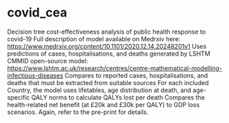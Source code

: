 # covid_cea
Decision tree cost-effectiveness analysis of public health response to covid-19
Full description of model available on Medrxiv here: https://www.medrxiv.org/content/10.1101/2020.12.14.20248201v1
Uses predictions of cases, hospitalisations, and deaths generated by LSHTM CMMID open-source model: https://www.lshtm.ac.uk/research/centres/centre-mathematical-modelling-infectious-diseases
Compares to reported cases, hospitalisations, and deaths that must be extracted from suitable sources
For each included Country, the model uses lifetables, age distribution at death, and age-specific QALY norms to calculate QALYs lost per death
Compares the health-related net benefit (at £20k and £30k per QALY) to GDP loss scenarios. Again, refer to the pre-print for details. 
